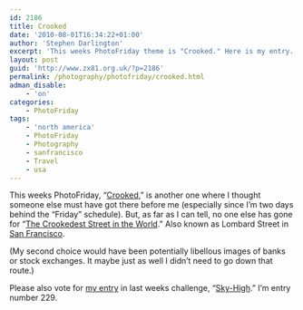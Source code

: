 ```yaml
---
id: 2186
title: Crooked
date: '2010-08-01T16:34:22+01:00'
author: 'Stephen Darlington'
excerpt: 'This weeks PhotoFriday theme is "Crooked." Here is my entry.'
layout: post
guid: 'http://www.zx81.org.uk/?p=2186'
permalink: /photography/photofriday/crooked.html
adman_disable:
    - 'on'
categories:
    - PhotoFriday
tags:
    - 'north america'
    - PhotoFriday
    - Photography
    - sanfrancisco
    - Travel
    - usa
---
```


This weeks PhotoFriday, “[Crooked](http://www.photofriday.com/archives/challenge/001002.php),” is another one where I thought someone else must have got there before me (especially since I’m two days behind the “Friday” schedule). But, as far as I can tell, no one else has gone for “[The Crookedest Street in the World](http://www.thetraveleditor.com/article/4255/Things_to_do_Introduction_Lombard_Street_The_Crookedest_Street_in_the_World_San_Francisco.html).” Also known as Lombard Street in [San Francisco](http://www.zx81.org.uk/travel/san-francisco-2.html).

(My second choice would have been potentially libellous images of banks or stock exchanges. It maybe just as well I didn’t need to go down that route.)

Please also vote for [my entry](http://www.zx81.org.uk/photography/photofriday/sky-high.html) in last weeks challenge, “[Sky-High](http://www.photofriday.com/linkviewer.php?id=1000).” I’m entry number 229.